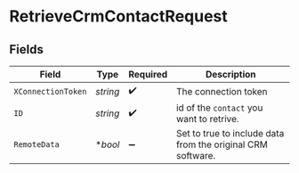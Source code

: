 # RetrieveCrmContactRequest


## Fields

| Field                                                       | Type                                                        | Required                                                    | Description                                                 |
| ----------------------------------------------------------- | ----------------------------------------------------------- | ----------------------------------------------------------- | ----------------------------------------------------------- |
| `XConnectionToken`                                          | *string*                                                    | :heavy_check_mark:                                          | The connection token                                        |
| `ID`                                                        | *string*                                                    | :heavy_check_mark:                                          | id of the `contact` you want to retrive.                    |
| `RemoteData`                                                | **bool*                                                     | :heavy_minus_sign:                                          | Set to true to include data from the original CRM software. |